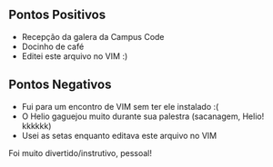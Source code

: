 ## Pontos Positivos
- Recepção da galera da Campus Code
- Docinho de café
- Editei este arquivo no VIM :)

## Pontos Negativos
- Fui para um encontro de VIM sem ter ele instalado :(
- O Helio gaguejou muito durante sua palestra (sacanagem, Helio! kkkkkk)
- Usei as setas enquanto editava este arquivo no VIM  



Foi muito divertido/instrutivo, pessoal!
